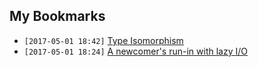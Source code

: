 ## My Bookmarks

- `[2017-05-01 18:42]` [Type Isomorphism](http://kseo.github.io/posts/2016-12-25-type-isomorphism.html)
- `[2017-05-01 18:24]` [A newcomer's run-in with lazy I/O](https://ianthehenry.com/2016/3/9/lazy-io/)


